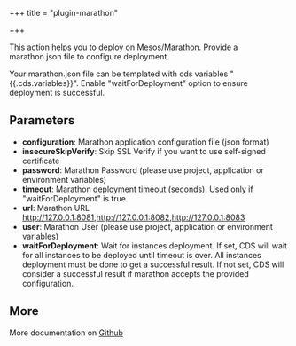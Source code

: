 +++
title = "plugin-marathon"

+++

This action helps you to deploy on Mesos/Marathon. Provide a marathon.json file to configure deployment.

Your marathon.json file can be templated with cds variables "{{.cds.variables}}". Enable "waitForDeployment" option to ensure deployment is successful.

## Parameters

* **configuration**: Marathon application configuration file (json format)
* **insecureSkipVerify**: Skip SSL Verify if you want to use self-signed certificate
* **password**: Marathon Password (please use project, application or environment variables)
* **timeout**: Marathon deployment timeout (seconds). Used only if "waitForDeployment" is true. 
* **url**: Marathon URL http://127.0.0.1:8081,http://127.0.0.1:8082,http://127.0.0.1:8083
* **user**: Marathon User (please use project, application or environment variables)
* **waitForDeployment**: Wait for instances deployment.
If set, CDS will wait for all instances to be deployed until timeout is over. All instances deployment must be done to get a successful result.
If not set, CDS will consider a successful result if marathon accepts the provided configuration.


## More

More documentation on [Github](https://github.com/ovh/cds/tree/master/contrib/plugins/plugin-marathon/README.md)


